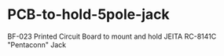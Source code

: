 # PCB-to-hold-5pole-jack
BF-023 Printed Circuit Board to mount and hold JEITA RC-8141C "Pentaconn" Jack
